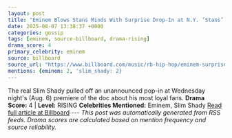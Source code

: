 ```yaml
---
layout: post
title: "Eminem Blows Stans Minds With Surprise Drop-In at N.Y. ‘Stans’ Premiere: ‘Thank You From the Bottom of My Heart’"
date: 2025-08-07 13:38:37 +0000
categories: gossip
tags: [eminem, source-billboard, drama-rising]
drama_score: 4
primary_celebrity: eminem
source: billboard
source_url: "https://www.billboard.com/music/rb-hip-hop/eminem-surprise-appearance-stans-doc-premiere-new-york-1236038438/"
mentions: {eminem: 2, 'slim_shady: 2}
---
```


The real Slim Shady pulled off an unannounced pop-in at Wednesday night's (Aug. 6) premiere of the doc about his most loyal fans. **Drama Score:** 4 | **Level:** RISING **Celebrities Mentioned:** Eminem, Slim Shady [Read full article at Billboard](https://www.billboard.com/music/rb-hip-hop/eminem-surprise-appearance-stans-doc-premiere-new-york-1236038438/) --- *This post was automatically generated from RSS feeds. Drama scores are calculated based on mention frequency and source reliability.*